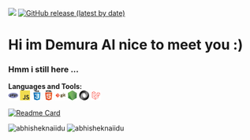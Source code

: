 ![](https://komarev.com/ghpvc/?username=DemuraAIdev&color=green)
[![GitHub release (latest by date)](https://img.shields.io/github/v/release/DemuraAIdev/drm_framwork?label=DRM)](https://github.com/DemuraAIdev/drm_framwork/releases/)
# Hi im Demura AI nice to meet you :)
### Hmm i still here ...
**Languages and Tools:**  
<code><img height="20" src="https://raw.githubusercontent.com/github/explore/80688e429a7d4ef2fca1e82350fe8e3517d3494d/topics/php/php.png"></code>
<code><img height="20" src="https://raw.githubusercontent.com/github/explore/80688e429a7d4ef2fca1e82350fe8e3517d3494d/topics/javascript/javascript.png"></code>
<code><img height="20" src="https://raw.githubusercontent.com/github/explore/80688e429a7d4ef2fca1e82350fe8e3517d3494d/topics/css/css.png"></code>
<code><img height="20" src="https://raw.githubusercontent.com/github/explore/80688e429a7d4ef2fca1e82350fe8e3517d3494d/topics/html/html.png"></code>
</code>
<code><img height="20" src="https://raw.githubusercontent.com/github/explore/80688e429a7d4ef2fca1e82350fe8e3517d3494d/topics/git/git.png"></code>
<code><img height="20" src="https://raw.githubusercontent.com/github/explore/80688e429a7d4ef2fca1e82350fe8e3517d3494d/topics/nodejs/nodejs.png"></code>
<code><img height="20" src="https://raw.githubusercontent.com/github/explore/80688e429a7d4ef2fca1e82350fe8e3517d3494d/topics/json/json.png"></code></code>
<code><img height="20" src="https://raw.githubusercontent.com/github/explore/80688e429a7d4ef2fca1e82350fe8e3517d3494d/topics/laravel/laravel.png"></code>
<!-- Markdown -->
[![Readme Card](https://github-readme-stats.vercel.app/api/pin/?username=DemuraAIdev&repo=DotBot)](https://github.com/DemuraAIdev/DotBot)

<img src="https://github-readme-stats.vercel.app/api?username=DemuraAIdev&show_icons=true&theme=gotham" alt="abhisheknaiidu" />
<img src="https://github-readme-stats.vercel.app/api/top-langs/?username=DemuraAIdev&layout=compact" alt="abhisheknaiidu" />
  



